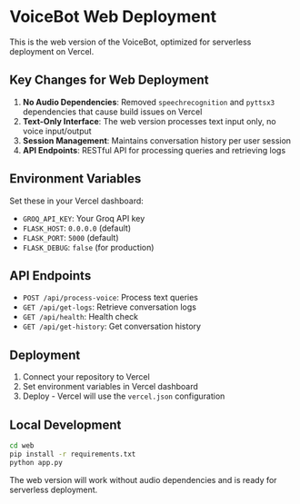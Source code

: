 # VoiceBot Web Deployment

This is the web version of the VoiceBot, optimized for serverless deployment on Vercel.

## Key Changes for Web Deployment

1. **No Audio Dependencies**: Removed `speechrecognition` and `pyttsx3` dependencies that cause build issues on Vercel
2. **Text-Only Interface**: The web version processes text input only, no voice input/output
3. **Session Management**: Maintains conversation history per user session
4. **API Endpoints**: RESTful API for processing queries and retrieving logs

## Environment Variables

Set these in your Vercel dashboard:

- `GROQ_API_KEY`: Your Groq API key
- `FLASK_HOST`: `0.0.0.0` (default)
- `FLASK_PORT`: `5000` (default)
- `FLASK_DEBUG`: `false` (for production)

## API Endpoints

- `POST /api/process-voice`: Process text queries
- `GET /api/get-logs`: Retrieve conversation logs
- `GET /api/health`: Health check
- `GET /api/get-history`: Get conversation history

## Deployment

1. Connect your repository to Vercel
2. Set environment variables in Vercel dashboard
3. Deploy - Vercel will use the `vercel.json` configuration

## Local Development

```bash
cd web
pip install -r requirements.txt
python app.py
```

The web version will work without audio dependencies and is ready for serverless deployment.
